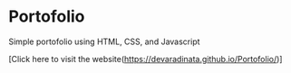 # Portofolio
Simple portofolio using HTML, CSS, and Javascript

[Click here to visit the website(https://devaradinata.github.io/Portofolio/)]
